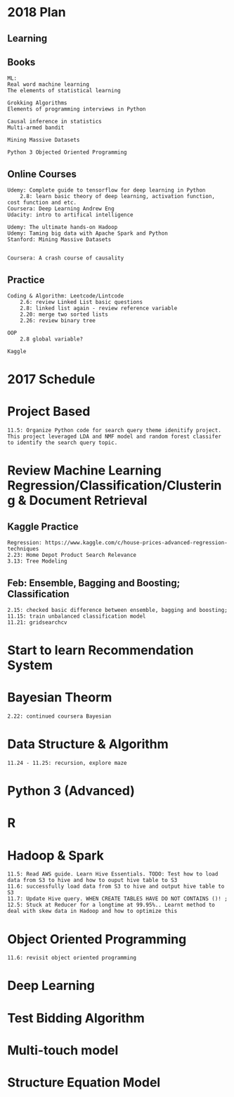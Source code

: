 # 2018 Plan

## Learning 


## Books
    ML: 
    Real word machine learning
    The elements of statistical learning
    
    Grokking Algorithms
    Elements of programming interviews in Python
    
    Causal inference in statistics
    Multi-armed bandit
    
    Mining Massive Datasets
    
    Python 3 Objected Oriented Programming
    
    
    

     

## Online Courses
    Udemy: Complete guide to tensorflow for deep learning in Python
        2.8: learn basic theory of deep learning, activation function, cost function and etc. 
    Coursera: Deep Learning Andrew Eng
    Udacity: intro to artifical intelligence
    
    Udemy: The ultimate hands-on Hadoop
    Udemy: Taming big data with Apache Spark and Python
    Stanford: Mining Massive Datasets
   
    
    Coursera: A crash course of causality
    
## Practice
    Coding & Algorithm: Leetcode/Lintcode
        2.6: review Linked List basic questions
        2.8: linked list again - review reference variable 
        2.20: merge two sorted lists
        2.26: review binary tree 
    
    OOP
        2.8 global variable?
    
    Kaggle
    

# 2017 Schedule
# Project Based
    11.5: Organize Python code for search query theme idenitify project. This project leveraged LDA and NMF model and random forest classifer to identify the search query topic.  
# Review Machine Learning Regression/Classification/Clustering & Document Retrieval
## Kaggle Practice 
    Regression: https://www.kaggle.com/c/house-prices-advanced-regression-techniques
    2.23: Home Depot Product Search Relevance
    3.13: Tree Modeling
    
## Feb: Ensemble, Bagging and Boosting; Classification
    2.15: checked basic difference between ensemble, bagging and boosting; 
    11.15: train unbalanced classification model
    11.21: gridsearchcv

# Start to learn Recommendation System
# Bayesian Theorm 
    2.22: continued coursera Bayesian 
# Data Structure & Algorithm 
    11.24 - 11.25: recursion, explore maze
# Python 3 (Advanced)
# R 
# Hadoop & Spark
    11.5: Read AWS guide. Learn Hive Essentials. TODO: Test how to load data from S3 to hive and how to ouput hive table to S3
    11.6: successfully load data from S3 to hive and output hive table to S3
    11.7: Update Hive query. WHEN CREATE TABLES HAVE DO NOT CONTAINS ()! ; 
    12.5: Stuck at Reducer for a longtime at 99.95%.. Learnt method to deal with skew data in Hadoop and how to optimize this
# Object Oriented Programming
    11.6: revisit object oriented programming
# Deep Learning
# Test Bidding Algorithm 
# Multi-touch model
# Structure Equation Model
